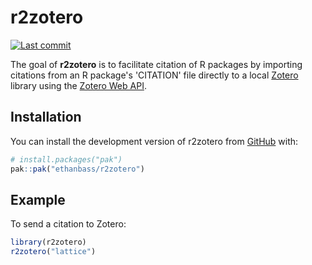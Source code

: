
# r2zotero

<!-- badges: start -->
  [![Last commit](https://img.shields.io/github/last-commit/ethanbass/r2zotero)]()
<!-- badges: end -->

The goal of **r2zotero** is to facilitate citation of R packages by importing citations from an 
R package's 'CITATION' file directly to a local [Zotero](https://www.zotero.org/) 
library using the [Zotero Web API](https://www.zotero.org/support/dev/web_api/v3/start).

## Installation

You can install the development version of r2zotero from [GitHub](https://github.com/) with:

``` r
# install.packages("pak")
pak::pak("ethanbass/r2zotero")
```

## Example

To send a citation to Zotero:

``` r
library(r2zotero)
r2zotero("lattice")
```

